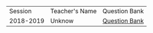 <table>
    <tr>
        <td>Session</td>
        <td>Teacher's Name</td>
        <td>Question Bank</td>
    </tr>
    <tr>
        <td>2018-2019</td>
        <td>Unknow</td>
        <td><a href="../Assets/Probability-and-statistics/2018-2019
">Question Bank</a></td>
    </tr>
</table>
